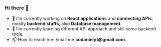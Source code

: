 ### Hi there 👋

- 🔭 I’m currently working on **React applications** and **connecting APIs**, mostly **backend stuffs**, also **Database management**.
- 🌱 I’m currently learning different API approach and still some backend tools.
- 📫 How to reach me: Email me __codanielyt@gmail.com__.
